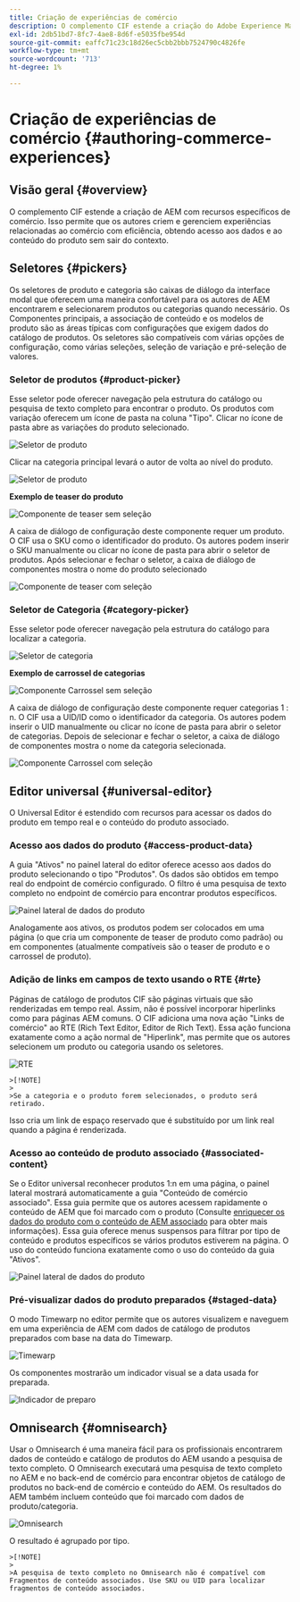 ```yaml
---
title: Criação de experiências de comércio
description: O complemento CIF estende a criação do Adobe Experience Manager com recursos específicos de comércio.
exl-id: 2db51bd7-8fc7-4ae8-8d6f-e5035fbe954d
source-git-commit: eaffc71c23c18d26ec5cbb2bbb7524790c4826fe
workflow-type: tm+mt
source-wordcount: '713'
ht-degree: 1%

---
```


# Criação de experiências de comércio {#authoring-commerce-experiences}

## Visão geral {#overview}

O complemento CIF estende a criação de AEM com recursos específicos de comércio. Isso permite que os autores criem e gerenciem experiências relacionadas ao comércio com eficiência, obtendo acesso aos dados e ao conteúdo do produto sem sair do contexto.

## Seletores {#pickers}

Os seletores de produto e categoria são caixas de diálogo da interface modal que oferecem uma maneira confortável para os autores de AEM encontrarem e selecionarem produtos ou categorias quando necessário. Os Componentes principais, a associação de conteúdo e os modelos de produto são as áreas típicas com configurações que exigem dados do catálogo de produtos. Os seletores são compatíveis com várias opções de configuração, como várias seleções, seleção de variação e pré-seleção de valores.

### Seletor de produtos {#product-picker}

Esse seletor pode oferecer navegação pela estrutura do catálogo ou pesquisa de texto completo para encontrar o produto. Os produtos com variação oferecem um ícone de pasta na coluna &quot;Tipo&quot;. Clicar no ícone de pasta abre as variações do produto selecionado.

![Seletor de produto](/help/commerce/cif/assets/authoring/product-picker.png)

Clicar na categoria principal levará o autor de volta ao nível do produto.

![Seletor de produto](/help/commerce/cif/assets/authoring/product-picker-variation.png)

**Exemplo de teaser do produto**

![Componente de teaser sem seleção](/help/commerce/cif/assets/authoring/teaser_component_without_selection.png)

A caixa de diálogo de configuração deste componente requer um produto. O CIF usa o SKU como o identificador do produto. Os autores podem inserir o SKU manualmente ou clicar no ícone de pasta para abrir o seletor de produtos. Após selecionar e fechar o seletor, a caixa de diálogo de componentes mostra o nome do produto selecionado

![Componente de teaser com seleção](/help/commerce/cif/assets/authoring/teaser_component_with_selection.png)

### Seletor de Categoria {#category-picker}

Esse seletor pode oferecer navegação pela estrutura do catálogo para localizar a categoria.

![Seletor de categoria](/help/commerce/cif/assets/authoring/category-picker.png)

**Exemplo de carrossel de categorias**

![Componente Carrossel sem seleção](/help/commerce/cif/assets/authoring/carousel_component_without_selection.png)

A caixa de diálogo de configuração deste componente requer categorias 1 : n. O CIF usa a UID/ID como o identificador da categoria. Os autores podem inserir o UID manualmente ou clicar no ícone de pasta para abrir o seletor de categorias. Depois de selecionar e fechar o seletor, a caixa de diálogo de componentes mostra o nome da categoria selecionada.

![Componente Carrossel com seleção](/help/commerce/cif/assets/authoring/carousel_component_with_selection.png)

## Editor universal {#universal-editor}

O Universal Editor é estendido com recursos para acessar os dados do produto em tempo real e o conteúdo do produto associado.

### Acesso aos dados do produto {#access-product-data}

A guia &quot;Ativos&quot; no painel lateral do editor oferece acesso aos dados do produto selecionando o tipo &quot;Produtos&quot;. Os dados são obtidos em tempo real do endpoint de comércio configurado. O filtro é uma pesquisa de texto completo no endpoint de comércio para encontrar produtos específicos.

![Painel lateral de dados do produto](/help/commerce/cif/assets/authoring/products-side-panel.png)

Analogamente aos ativos, os produtos podem ser colocados em uma página (o que cria um componente de teaser de produto como padrão) ou em componentes (atualmente compatíveis são o teaser de produto e o carrossel de produto).

### Adição de links em campos de texto usando o RTE {#rte}

Páginas de catálogo de produtos CIF são páginas virtuais que são renderizadas em tempo real. Assim, não é possível incorporar hiperlinks como para páginas AEM comuns. O CIF adiciona uma nova ação &quot;Links de comércio&quot; ao RTE (Rich Text Editor, Editor de Rich Text). Essa ação funciona exatamente como a ação normal de &quot;Hiperlink&quot;, mas permite que os autores selecionem um produto ou categoria usando os seletores.

![RTE](/help/commerce/cif/assets/authoring/RTE.png)

    >[!NOTE]
    >
    >Se a categoria e o produto forem selecionados, o produto será retirado.

Isso cria um link de espaço reservado que é substituído por um link real quando a página é renderizada.

### Acesso ao conteúdo de produto associado {#associated-content}

Se o Editor universal reconhecer produtos 1:n em uma página, o painel lateral mostrará automaticamente a guia &quot;Conteúdo de comércio associado&quot;. Essa guia permite que os autores acessem rapidamente o conteúdo de AEM que foi marcado com o produto (Consulte [enriquecer os dados do produto com o conteúdo de AEM associado](./enrich-product-associated-content.md) para obter mais informações). Essa guia oferece menus suspensos para filtrar por tipo de conteúdo e produtos específicos se vários produtos estiverem na página. O uso do conteúdo funciona exatamente como o uso do conteúdo da guia &quot;Ativos&quot;.

![Painel lateral de dados do produto](/help/commerce/cif/assets/authoring/associated-commerce-content-tab.png)

### Pré-visualizar dados do produto preparados {#staged-data}

O modo Timewarp no editor permite que os autores visualizem e naveguem em uma experiência de AEM com dados de catálogo de produtos preparados com base na data do Timewarp.

![Timewarp  ](/help/commerce/cif/assets/authoring/timewarp.png)

Os componentes mostrarão um indicador visual se a data usada for preparada.

![Indicador de preparo](/help/commerce/cif/assets/authoring/staged-indicator.png)

## Omnisearch {#omnisearch}

Usar o Omnisearch é uma maneira fácil para os profissionais encontrarem dados de conteúdo e catálogo de produtos do AEM usando a pesquisa de texto completo. O Omnisearch executará uma pesquisa de texto completo no AEM e no back-end de comércio para encontrar objetos de catálogo de produtos no back-end de comércio e conteúdo do AEM. Os resultados do AEM também incluem conteúdo que foi marcado com dados de produto/categoria.

![Omnisearch](/help/commerce/cif/assets/authoring/omnisearch.png)

O resultado é agrupado por tipo.

    >[!NOTE]
    >
    >A pesquisa de texto completo no Omnisearch não é compatível com Fragmentos de conteúdo associados. Use SKU ou UID para localizar fragmentos de conteúdo associados.
